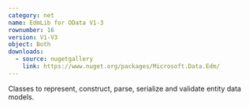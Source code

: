 ```yaml
---
category: net
name: EdmLib for OData V1-3
rownumber: 16
version: V1-V3
object: Both
downloads:
  - source: nugetgallery
    link: https://www.nuget.org/packages/Microsoft.Data.Edm/
---
```

Classes to represent, construct, parse, serialize and validate entity data models.
